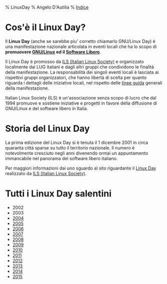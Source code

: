 % LinuxDay
% Angelo D'Autilia
% [Indice](00-Indice.html)

# Cos'è il Linux Day?
Il **Linux Day** (anche se sarebbe piu' corretto chiamarlo GNU/Linux Day) è una manifestazione nazionale articolata in eventi locali che ha lo scopo di **promuovere [GNU/Linux](http://www.gnu.org/gnu/linux-and-gnu.it.html) ed il [Software Libero](http://www.gnu.org/philosophy/free-sw.it.html)**.

Il Linux Day è promosso da [ILS (Italian Linux Society)](http://www.linux.it/) e organizzato localmente dai LUG italiani e dagli altri gruppi che condividono le finalità della manifestazione. La responsabilità dei singoli eventi locali è lasciata ai rispettivi gruppi organizzatori, che hanno libertà di scelta per quanto riguarda i dettagli delle iniziative locali, nel rispetto delle [linee guida](http://www.linuxday.it/faq.php#lineeguida) generali della manifestazione.

Italian Linux Society (ILS) è un'associazione senza scopo di lucro che dal 1994 promuove e sostiene iniziative e progetti in favore della diffusione di GNU/Linux e del software libero in Italia.

# Storia del Linux Day
La prima edizione del Linux Day si è tenuta il 1 dicembre 2001 in circa quaranta città sparse su tutto il territorio nazionale. Il numero è notevolmente cresciuto negli anni divenendo ormai un appuntamento immancabile nel panorama del software libero italiano.

Per maggiori informazioni dai uno sguardo al sito riguardante il [Linux Day](http://www.linuxday.it/faq.php) realizzato da [ILS (Italian Linux Society)](http://www.linux.it/).

# Tutti i Linux Day salentini
- 2002
- 2003
- [2004](http://story.salug.it/wiki/index.php/LinuxDay04)
- [2005](http://story.salug.it/wiki/index.php/LinuxDay05)
- [2006](http://story.salug.it/wiki/index.php/LinuxDay06)
- [2007](http://story.salug.it/wiki/index.php/LinuxDay07)
- [2008](http://story.salug.it/wiki/index.php/LinuxDay08)
- [2009](http://story.salug.it/wiki/index.php/LinuxDay09)
- [2010](http://story.salug.it/wiki/index.php/LinuxDay10)
- [2011](http://story.salug.it/wiki/index.php/LinuxDay11)
- [2012](http://story.salug.it/wiki/index.php/LinuxDay12)
- [2013](http://story.salug.it/ld2013)
- [2014](http://story.salug.it/ld2014)
- [2015](http://www.festivaldellacondivisione.it/gnu-linux-day.html)
